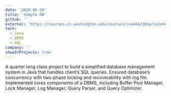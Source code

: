 ```yaml
---
date: '2020-06-20'
title: 'Simple DB'
github: ''
external: 'https://courses.cs.washington.edu/courses/cse444/20sp/calendar/hwlist.html'
tech:
  - Java 
  - DBMS
  - SQL
company: ''
showInProjects: true
---
```


A quarter long class project to build a simplified database management system in Java that handles client’s SQL queries. Ensured database’s concurrency with two-phase locking and recoverability with log file. Implemented cores components of a DBMS, including Buffer Pool Manager, Lock Manager, Log Manager, Query Parser, and Query Optimizer.
